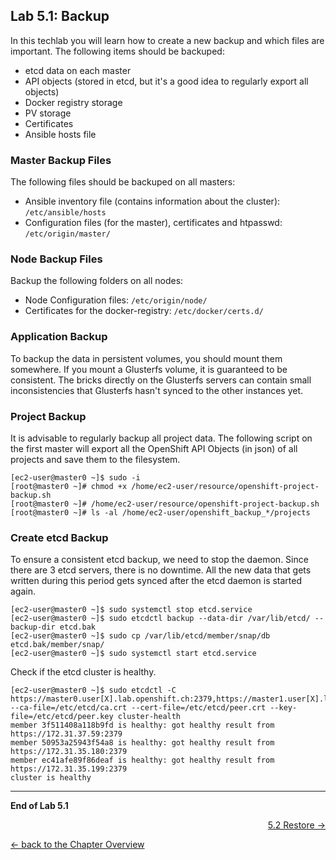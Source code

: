 ## Lab 5.1: Backup

In this techlab you will learn how to create a new backup and which files are important. The following items should be backuped:

- etcd data on each master
- API objects (stored in etcd, but it's a good idea to regularly export all objects)
- Docker registry storage
- PV storage
- Certificates
- Ansible hosts file


### Master Backup Files

The following files should be backuped on all masters:

- Ansible inventory file (contains information about the cluster): `/etc/ansible/hosts`
- Configuration files (for the master), certificates and htpasswd: `/etc/origin/master/`


### Node Backup Files

Backup the following folders on all nodes:

- Node Configuration files: `/etc/origin/node/`
- Certificates for the docker-registry: `/etc/docker/certs.d/`


### Application Backup

To backup the data in persistent volumes, you should mount them somewhere. If you mount a Glusterfs volume, it is guaranteed to be consistent. The bricks directly on the Glusterfs servers can contain small inconsistencies that Glusterfs hasn't synced to the other instances yet.


### Project Backup

It is advisable to regularly backup all project data.
The following script on the first master will export all the OpenShift API Objects (in json) of all projects and save them to the filesystem.
```
[ec2-user@master0 ~]$ sudo -i
[root@master0 ~]# chmod +x /home/ec2-user/resource/openshift-project-backup.sh
[root@master0 ~]# /home/ec2-user/resource/openshift-project-backup.sh
[root@master0 ~]# ls -al /home/ec2-user/openshift_backup_*/projects
```


### Create etcd Backup

To ensure a consistent etcd backup, we need to stop the daemon. Since there are 3 etcd servers, there is no downtime. All the new data that gets written during this period gets synced after the etcd daemon is started again.
```
[ec2-user@master0 ~]$ sudo systemctl stop etcd.service
[ec2-user@master0 ~]$ sudo etcdctl backup --data-dir /var/lib/etcd/ --backup-dir etcd.bak
[ec2-user@master0 ~]$ sudo cp /var/lib/etcd/member/snap/db etcd.bak/member/snap/
[ec2-user@master0 ~]$ sudo systemctl start etcd.service
```

Check if the etcd cluster is healthy.
```
[ec2-user@master0 ~]$ sudo etcdctl -C https://master0.user[X].lab.openshift.ch:2379,https://master1.user[X].lab.openshift.ch:2379,https://master2.user[X].lab.openshift.ch:2379 --ca-file=/etc/etcd/ca.crt --cert-file=/etc/etcd/peer.crt --key-file=/etc/etcd/peer.key cluster-health
member 3f511408a118b9fd is healthy: got healthy result from https://172.31.37.59:2379
member 50953a25943f54a8 is healthy: got healthy result from https://172.31.35.180:2379
member ec41afe89f86deaf is healthy: got healthy result from https://172.31.35.199:2379
cluster is healthy
```


---

**End of Lab 5.1**

<p width="100px" align="right"><a href="52_restore.md">5.2 Restore →</a></p>

[← back to the Chapter Overview](50_backup_restore.md)
